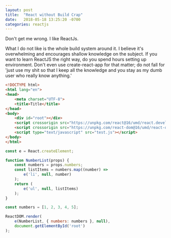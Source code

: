 ```yaml
---
layout: post
title:  "React without Build Crap"
date:   2018-05-18 13:25:20 -0700
categories: reactjs
---
```


Don't get me wrong. I like ReactJs.

What I do not like is the whole build system around it. I believe it's overwhelming and encourages shallow knowledge on the subject. If you want to learn ReactJS the right way, do you spend hours setting up environment. Don't even use create-react-app for that matter; do not fall for 'just use my shit so that I keep all the knowledge and you stay as my dumb user who really know anything.' 


```html
<!DOCTYPE html>
<html lang="en">
<head>
    <meta charset="UTF-8">
    <title>Title</title>
</head>
<body>
    <div id="root"></div>
    <script crossorigin src="https://unpkg.com/react@16/umd/react.development.js"></script>
    <script crossorigin src="https://unpkg.com/react-dom@16/umd/react-dom.development.js"></script>
    <script type="text/javascript" src="test.js"></script>
</body>
</html>

```

```javascript
const e = React.createElement;

function NumberList(props) {
    const numbers = props.numbers;
    const listItems = numbers.map((number) =>
        e('li', null, number)
    );
    return (
        e('ul', null, listItems)
    );
}

const numbers = [1, 2, 3, 4, 5];

ReactDOM.render(
    e(NumberList, { numbers: numbers }, null),
    document.getElementById('root')
);
```